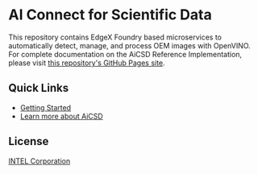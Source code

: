 # AI Connect for Scientific Data

This repository contains EdgeX Foundry based microservices to automatically detect, manage, and process OEM images with OpenVINO.
For complete documentation on the AiCSD Reference Implementation, please visit [this repository's GitHub Pages site](https://intel.github.io/AiCSD/index.html).

## Quick Links

- [Getting Started](https://intel.github.io/AiCSD/what-to-expect.html)
- [Learn more about AiCSD](https://intel.github.io/AiCSD/general-info.html)

## License

[INTEL Corporation](./LICENSE)